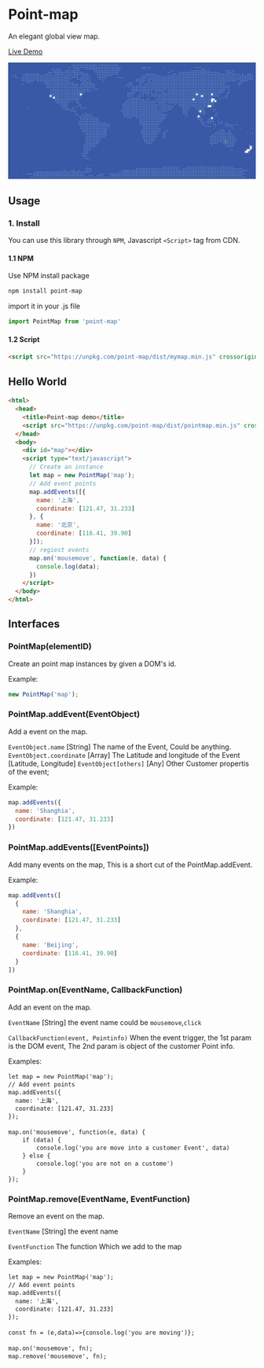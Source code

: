 # Point-map
An elegant global view map.

[Live Demo](https://zmofei.github.io/point-map/dist/)

![bannber](doc/img/banner.gif)

## Usage

### 1. Install

You can use this library through `NPM`, Javascript `<Script>` tag from CDN.

#### 1.1 NPM

Use NPM install package

```bash
npm install point-map
```

import it in your .js file

```javascript
import PointMap from 'point-map'
```

#### 1.2 Script 

```html
<script src="https://unpkg.com/point-map/dist/mymap.min.js" crossorigin></script>
```


## Hello World

```html
<html>
  <head>
    <title>Point-map demo</title>
    <script src="https://unpkg.com/point-map/dist/pointmap.min.js" crossorigin></script>
  </head>
  <body>
    <div id="map"></div>
    <script type="text/javascript">
      // Create an instance
      let map = new PointMap('map');
      // Add event points 
      map.addEvents([{
        name: '上海',
        coordinate: [121.47, 31.233]
      }, {
        name: '北京',
        coordinate: [116.41, 39.90]
      }]);
      // regiest events
      map.on('mousemove', function(e, data) {
        console.log(data);
      })
    </script>
  </body>
</html>
```

## Interfaces

### PointMap(elementID)

Create an point map instances by given a DOM's id.

Example:

```javascript
new PointMap('map');
```

### PointMap.addEvent(EventObject)

Add a event on the map.

`EventObject.name` [String] The name of the Event, Could be anything.
`EventObject.coordinate` [Array] The Latitude and longitude of the Event [Latitude, Longitude]
`EventObject[others]` [Any] Other Customer propertis of the event;

Example:

```javascript
map.addEvents({
  name: 'Shanghia',
  coordinate: [121.47, 31.233]
})
```


### PointMap.addEvents([EventPoints])

Add many events on the map, This is a short cut of the PointMap.addEvent.

Example:

```javascript
map.addEvents([
  {
    name: 'Shanghia',
    coordinate: [121.47, 31.233]
  },
  {
    name: 'Beijing',
    coordinate: [116.41, 39.90]
  }
])
```

### PointMap.on(EventName, CallbackFunction)

Add an event on the map.

`EventName` [String] the event name could be `mousemove`,`click`

`CallbackFunction(event, Pointinfo)` When the event trigger, the 1st param is the DOM event, The 2nd param is object of the customer Point info.

Examples:

```
let map = new PointMap('map');
// Add event points 
map.addEvents({
  name: '上海',
  coordinate: [121.47, 31.233]
});

map.on('mousemove', function(e, data) {
    if (data) {
        console.log('you are move into a customer Event', data)
    } else {
        console.log('you are not on a custome')
    }
});
```


### PointMap.remove(EventName, EventFunction)

Remove an event on the map.

`EventName` [String] the event name

`EventFunction` The function Which we add to the map

Examples:

```
let map = new PointMap('map');
// Add event points 
map.addEvents({
  name: '上海',
  coordinate: [121.47, 31.233]
});

const fn = (e,data)=>{console.log('you are moving')};

map.on('mousemove', fn);
map.remove('mousemove', fn);
```